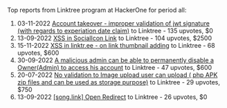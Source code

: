 Top reports from Linktree program at HackerOne for period all:

1. 03-11-2022 [Account takeover - improper validation of jwt signature (with regards  to experiation date claim)](https://hackerone.com/reports/1760403) to Linktree - 135 upvotes, $0
2. 13-09-2022 [XSS in SocialIcon Link](https://hackerone.com/reports/1698652) to Linktree - 104 upvotes, $2500
3. 15-11-2022 [XSS in linktr.ee - on link thumbnail adding](https://hackerone.com/reports/1775162) to Linktree - 68 upvotes, $600
4. 30-09-2022 [A malicious admin can be able to permanently disable a Owner(Admin) to access his account](https://hackerone.com/reports/1718574) to Linktree - 47 upvotes, $600
5. 20-07-2022 [No validation to Image upload user can upload ( php APK zip files and can be used as storage purpose)](https://hackerone.com/reports/1644062) to Linktree - 29 upvotes, $750
6. 13-09-2022 [[song.link] Open Redirect](https://hackerone.com/reports/1699025) to Linktree - 26 upvotes, $0
